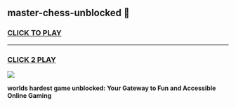 
## master-chess-unblocked 👋
<h3>
<a href="https://premium.freeplayer.one?title=master-chess-unblocked&ref=14F">CLICK TO PLAY</a></h3>
<hr>

<h3>
<a href="https://premium.freeplayer.one?title=master-chess-unblocked&ref=14F">CLICK 2 PLAY</a>
  
</h3>

<a href="https://premium.freeplayer.one?title=master-chess-unblocked&ref=12F/"><img src="https://clearcache.store/games.png"></a>


**worlds hardest game unblocked: Your Gateway to Fun and Accessible Online Gaming**
